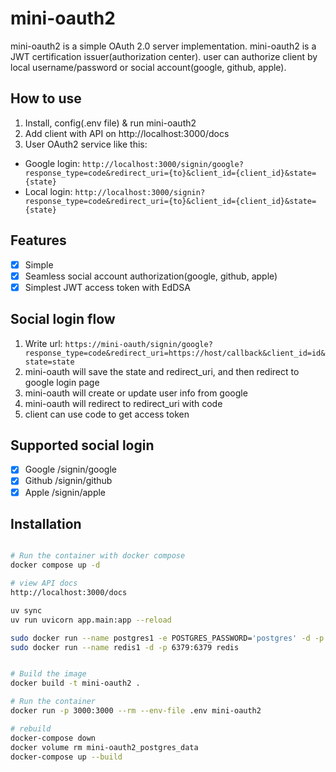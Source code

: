 # mini-oauth2

mini-oauth2 is a simple OAuth 2.0 server implementation. mini-oauth2 is a JWT certification issuer(authorization center). user can authorize client by local username/password or social account(google, github, apple).

## How to use
1. Install, config(.env file) & run mini-oauth2
2. Add client with API on http://localhost:3000/docs
3. User OAuth2 service like this:
 - Google login: `http://localhost:3000/signin/google?response_type=code&redirect_uri={to}&client_id={client_id}&state={state}`
 - Local login: `http://localhost:3000/signin?response_type=code&redirect_uri={to}&client_id={client_id}&state={state}`

## Features
- [x] Simple
- [x] Seamless social account authorization(google, github, apple)
- [x] Simplest JWT access token with EdDSA

## Social login flow
1. Write url: `https://mini-oauth/signin/google?response_type=code&redirect_uri=https://host/callback&client_id=id&state=state`
2. mini-oauth will save the state and redirect_uri, and then redirect to google login page
3. mini-oauth will create or update user info from google
4. mini-oauth will redirect to redirect_uri with code
5. client can use code to get access token


## Supported social login
- [x] Google /signin/google
- [x] Github /signin/github
- [x] Apple /signin/apple

## Installation

```bash

# Run the container with docker compose
docker compose up -d

# view API docs
http://localhost:3000/docs

uv sync
uv run uvicorn app.main:app --reload

sudo docker run --name postgres1 -e POSTGRES_PASSWORD='postgres' -d -p 5432:5432 postgres
sudo docker run --name redis1 -d -p 6379:6379 redis


# Build the image
docker build -t mini-oauth2 .

# Run the container
docker run -p 3000:3000 --rm --env-file .env mini-oauth2

# rebuild
docker-compose down
docker volume rm mini-oauth2_postgres_data
docker-compose up --build

```

